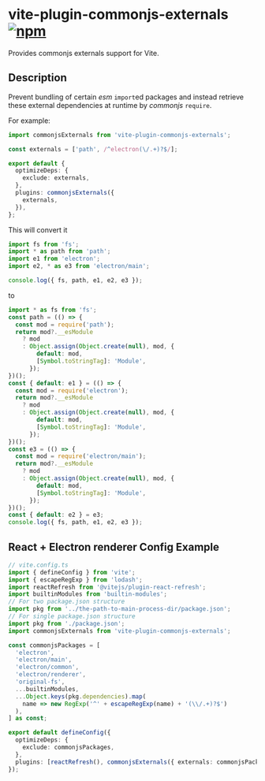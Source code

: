 # vite-plugin-commonjs-externals [![npm](https://img.shields.io/npm/v/vite-plugin-commonjs-externals.svg)](https://npmjs.com/package/vite-plugin-commonjs-externals)

Provides commonjs externals support for Vite.

## Description

Prevent bundling of certain _esm_ `import`ed packages and instead retrieve these external dependencies at runtime by _commonjs_ `require`.

For example:

```ts
import commonjsExternals from 'vite-plugin-commonjs-externals';

const externals = ['path', /^electron(\/.+)?$/];

export default {
  optimizeDeps: {
    exclude: externals,
  },
  plugins: commonjsExternals({
    externals,
  }),
};
```

This will convert it

```ts
import fs from 'fs';
import * as path from 'path';
import e1 from 'electron';
import e2, * as e3 from 'electron/main';

console.log({ fs, path, e1, e2, e3 });
```

to

```ts
import * as fs from 'fs';
const path = (() => {
  const mod = require('path');
  return mod?.__esModule
    ? mod
    : Object.assign(Object.create(null), mod, {
        default: mod,
        [Symbol.toStringTag]: 'Module',
      });
})();
const { default: e1 } = (() => {
  const mod = require('electron');
  return mod?.__esModule
    ? mod
    : Object.assign(Object.create(null), mod, {
        default: mod,
        [Symbol.toStringTag]: 'Module',
      });
})();
const e3 = (() => {
  const mod = require('electron/main');
  return mod?.__esModule
    ? mod
    : Object.assign(Object.create(null), mod, {
        default: mod,
        [Symbol.toStringTag]: 'Module',
      });
})();
const { default: e2 } = e3;
console.log({ fs, path, e1, e2, e3 });
```

## React + Electron renderer Config Example

```ts
// vite.config.ts
import { defineConfig } from 'vite';
import { escapeRegExp } from 'lodash';
import reactRefresh from '@vitejs/plugin-react-refresh';
import builtinModules from 'builtin-modules';
// For two package.json structure
import pkg from '../the-path-to-main-process-dir/package.json';
// For single package.json structure
import pkg from './package.json';
import commonjsExternals from 'vite-plugin-commonjs-externals';

const commonjsPackages = [
  'electron',
  'electron/main',
  'electron/common',
  'electron/renderer',
  'original-fs',
  ...builtinModules,
  ...Object.keys(pkg.dependencies).map(
    name => new RegExp('^' + escapeRegExp(name) + '(\\/.+)?$')
  ),
] as const;

export default defineConfig({
  optimizeDeps: {
    exclude: commonjsPackages,
  },
  plugins: [reactRefresh(), commonjsExternals({ externals: commonjsPackages })],
});
```
